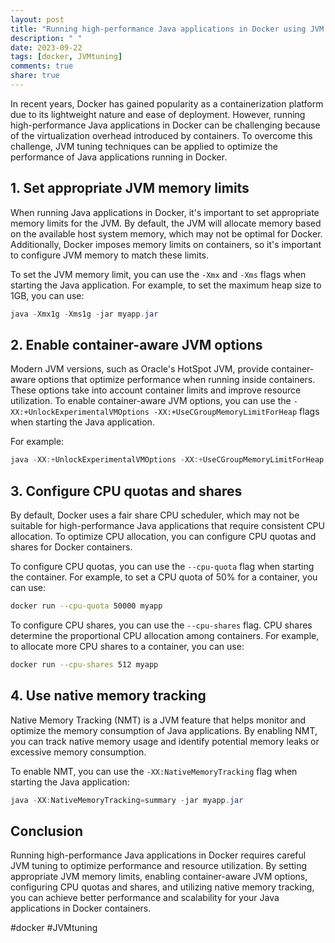 ```yaml
---
layout: post
title: "Running high-performance Java applications in Docker using JVM tuning"
description: " "
date: 2023-09-22
tags: [docker, JVMtuning]
comments: true
share: true
---
```


In recent years, Docker has gained popularity as a containerization platform due to its lightweight nature and ease of deployment. However, running high-performance Java applications in Docker can be challenging because of the virtualization overhead introduced by containers. To overcome this challenge, JVM tuning techniques can be applied to optimize the performance of Java applications running in Docker.

## 1. Set appropriate JVM memory limits

When running Java applications in Docker, it's important to set appropriate memory limits for the JVM. By default, the JVM will allocate memory based on the available host system memory, which may not be optimal for Docker. Additionally, Docker imposes memory limits on containers, so it's important to configure JVM memory to match these limits.

To set the JVM memory limit, you can use the `-Xmx` and `-Xms` flags when starting the Java application. For example, to set the maximum heap size to 1GB, you can use:

```java
java -Xmx1g -Xms1g -jar myapp.jar
```

## 2. Enable container-aware JVM options

Modern JVM versions, such as Oracle's HotSpot JVM, provide container-aware options that optimize performance when running inside containers. These options take into account container limits and improve resource utilization. To enable container-aware JVM options, you can use the `-XX:+UnlockExperimentalVMOptions -XX:+UseCGroupMemoryLimitForHeap` flags when starting the Java application.

For example:

```java
java -XX:+UnlockExperimentalVMOptions -XX:+UseCGroupMemoryLimitForHeap -jar myapp.jar
```

## 3. Configure CPU quotas and shares

By default, Docker uses a fair share CPU scheduler, which may not be suitable for high-performance Java applications that require consistent CPU allocation. To optimize CPU allocation, you can configure CPU quotas and shares for Docker containers.

To configure CPU quotas, you can use the `--cpu-quota` flag when starting the container. For example, to set a CPU quota of 50% for a container, you can use:

```bash
docker run --cpu-quota 50000 myapp
```

To configure CPU shares, you can use the `--cpu-shares` flag. CPU shares determine the proportional CPU allocation among containers. For example, to allocate more CPU shares to a container, you can use:

```bash
docker run --cpu-shares 512 myapp
```

## 4. Use native memory tracking

Native Memory Tracking (NMT) is a JVM feature that helps monitor and optimize the memory consumption of Java applications. By enabling NMT, you can track native memory usage and identify potential memory leaks or excessive memory consumption.

To enable NMT, you can use the `-XX:NativeMemoryTracking` flag when starting the Java application:

```java
java -XX:NativeMemoryTracking=summary -jar myapp.jar
```

## Conclusion

Running high-performance Java applications in Docker requires careful JVM tuning to optimize performance and resource utilization. By setting appropriate JVM memory limits, enabling container-aware JVM options, configuring CPU quotas and shares, and utilizing native memory tracking, you can achieve better performance and scalability for your Java applications in Docker containers.

#docker #JVMtuning